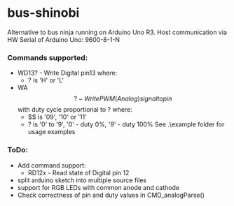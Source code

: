 # bus-shinobi
Alternative to bus ninja running on Arduino Uno R3.
Host communication via HW Serial of Arduino Uno: 9600-8-1-N

### Commands supported:
* WD13? - Write Digital pin13 where:
	* ? is 'H' or 'L'
* WA$$? - Write PWM (Analog) signal to pin $$ with duty cycle proportional to ? where:
	* $$ is '09', '10' or '11'
	* ? is '0' to '9', '0' - duty 0%, '9' - duty 100%
See .\example folder for usage examples

### ToDo:
* Add command support:
	* RD12x - Read state of Digital pin 12
* split arduino sketch into multiple source files
* support for RGB LEDs with common anode and cathode
* Check correctness of pin and duty values in CMD_analogParse()

